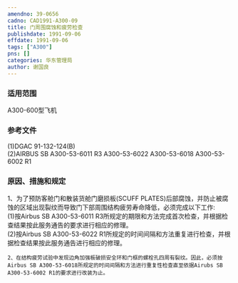 ```yaml
---
amendno: 39-0656  
cadno: CAD1991-A300-09  
title: 门周围腐蚀和疲劳检查  
publishdate: 1991-09-06  
effdate: 1991-09-06  
tags: ["A300"]  
pns: []  
categories: 华东管理局  
author: 谢国良  
---
```

  
### 适用范围  
A300-600型飞机  
  
<!--more-->  
### 参考文件  
(1)DGAC 91-132-124(B)  
(2)AIRBUS SB A300-53-6011 R3 A300-53-6022 A300-53-6018 A300-53-6002 R1               
  
### 原因、措施和规定  
1、为了预防客舱门和散装货舱门磨损板(SCUFF PLATES)后部腐蚀，并防止被腐蚀的区域出现裂纹而导致门下部周围结构疲劳寿命降低，必须完成以下工作:  
      (1)按Airbus SB A300-53-6011 R3所规定的期限和方法完成首次检查，并根据检查结果按此服务通告的要求进行相应的修理。  
      (2)按Airbus SB A300-53-6022 R1所规定的时间间隔和方法重复进行检查，并根据检查结果按此服务通告进行相应的修理。  
  
    2、在结构疲劳试验中发现边角加强板破损安全环和门框的螺栓孔四周有裂纹。因此，必须按Airbus SB A300-53-6018所规定的时间间隔和方法进行重复性检查直至依据Airubs SB A300-53-6002 R1的要求进行改装为止。  
  
